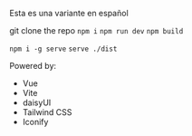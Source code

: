 Esta es una variante en español

git clone the repo
`npm i`
`npm run dev`
`npm build`

`npm i -g serve`
`serve ./dist`

Powered by:

- Vue
- Vite
- daisyUI
- Tailwind CSS
- Iconify

